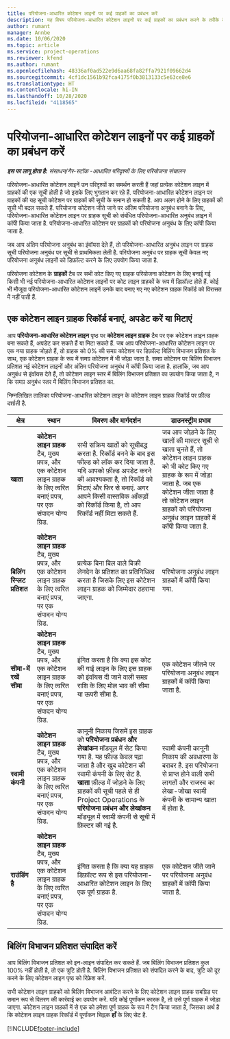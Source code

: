 ```yaml
---
title: परियोजना-आधारित कोटेशन लाइनों पर कई ग्राहकों का प्रबंधन करें
description: यह विषय परियोजना-आधारित कोटेशन लाइनों पर कई ग्राहकों का प्रबंधन करने के तरीके के बारे में जानकारी प्रदान करता है.
author: rumant
manager: Annbe
ms.date: 10/06/2020
ms.topic: article
ms.service: project-operations
ms.reviewer: kfend
ms.author: rumant
ms.openlocfilehash: 48336af0ad522e9d6aa68fa82ffa7921f09662d4
ms.sourcegitcommit: 4cf1dc1561b92fca4175f0b3813133c5e63ce8e6
ms.translationtype: HT
ms.contentlocale: hi-IN
ms.lasthandoff: 10/28/2020
ms.locfileid: "4118565"
---
```

# <a name="manage-multiple-customers-on-project-based-quote-lines"></a>परियोजना-आधारित कोटेशन लाइनों पर कई ग्राहकों का प्रबंधन करें

_**इस पर लागू होता है:** संसाधन/गैर-स्टॉक -आधारित परिदृश्यों के लिए परियोजना संचालन_

परियोजना-आधारित कोटेशन लाइनें उन परिदृश्यों का समर्थन करती हैं जहां प्रत्येक कोटेशन लाइन में ग्राहकों की एक सूची होती है जो इसके लिए भुगतान कर रहे हैं. परियोजना-आधारित कोटेशन लाइन पर ग्राहकों की यह सूची कोटेशन पर ग्राहकों की सूची के समान हो सकती है. आप अलग होने के लिए ग्राहकों की सूची भी बदल सकते हैं. परियोजना कोटेशन जीते जाने पर अंतिम परियोजना अनुबंध बनाने के लिए, परियोजना-आधारित कोटेशन लाइन पर ग्राहक सूची को संबंधित परियोजना-आधारित अनुबंध लाइन में कॉपी किया जाता है. परियोजना-आधारित कोटेशन पर ग्राहकों को परियोजना अनुबंध के लिए कॉपी किया जाता है.

जब आप अंतिम परियोजना अनुबंध का इंवॉयस देते हैं, तो परियोजना-आधारित अनुबंध लाइन पर ग्राहक सूची परियोजना अनुबंध पर सूची से प्राथमिकता लेती है. परियोजना अनुबंध पर ग्राहक सूची केवल नए परियोजना अनुबंध लाइनों को डिफ़ॉल्ट करने के लिए उपयोग किया जाता है.

परियोजना कोटेशन के **ग्राहकों** टैब पर सभी कोट किए गए ग्राहक परियोजना कोटेशन के लिए बनाई गई किसी भी नई परियोजना-आधारित कोटेशन लाइनों पर कोट लाइन ग्राहकों के रूप में डिफ़ॉल्ट होते हैं. कोई भी मौजूदा परियोजना-आधारित कोटेशन लाइनें उनके बाद बनाए गए नए कोटेशन ग्राहक रिकॉर्ड को विरासत में नहीं पाती हैं.

## <a name="create-update-or-delete-a-quote-line-customer-record"></a>एक कोटेशन लाइन ग्राहक रिकॉर्ड बनाएं, अपडेट करें या मिटाएं

आप **परियोजना‌-आधारित कोटेशन लाइन** पृष्ठ पर **कोटेशन लाइन ग्राहक** टैब पर एक कोटेशन लाइन ग्राहक बना सकते हैं, अपडेट कर सकते हैं या मिटा सकते हैं. जब आप परियोजना-आधारित कोटेशन लाइन पर एक नया ग्राहक जोड़ते हैं, तो ग्राहक को 0% की समग्र कोटेशन पर डिफ़ॉल्ट बिलिंग विभाजन प्रतिशत के साथ, एक कोटेशन ग्राहक के रूप में समग्र कोटेशन में भी जोड़ा जाता है. समग्र कोटेशन पर बिलिंग विभाजन प्रतिशत नई कोटेशन लाइनों और अंतिम परियोजना अनुबंध में कॉपी किया जाता है. हालांकि, जब आप अनुबंध से इंवॉयस देते हैं, तो कोटेशन लाइन स्तर में बिलिंग विभाजन प्रतिशत का उपयोग किया जाता है, न कि समग्र अनुबंध स्तर में बिलिंग विभाजन प्रतिशत का. 

निम्नलिखित तालिका परियोजना-आधारित कोटेशन लाइन के कोटेशन लाइन ग्राहक रिकॉर्ड पर फ़ील्ड दर्शाती है.

| क्षेत्र | स्थान | विवरण और मार्गदर्शन | डाउनस्ट्रीम प्रभाव |
| --- | --- | --- | --- |
| **खाता** | **कोटेशन लाइन ग्राहक** टैब, मुख्य प्रपत्र, और एक कोटेशन लाइन ग्राहक के लिए त्वरित बनाएं प्रपत्र, पर एक संपादन योग्य ग्रिड. | सभी सक्रिय खातों को सूचीबद्ध करता है. रिकॉर्ड बनने के बाद इस फील्ड को लॉक कर दिया जाता है. यदि आपको फ़ील्ड अपडेट करने की आवश्यकता है, तो रिकॉर्ड को मिटाएं और फिर से बनाएं. अगर आपने किसी वास्तविक आँकड़ों को रिकॉर्ड किया है, तो आप रिकॉर्ड नहीं मिटा सकते हैं. | जब आप जोड़ने के लिए खातों की मास्टर सूची से खाता चुनते हैं, तो कोटेशन लाइन ग्राहक को भी कोट किए गए ग्राहक के रूप में जोड़ा जाता है. जब एक कोटेशन जीता जाता है तो कोटेशन लाइन ग्राहकों को परियोजना अनुबंध लाइन ग्राहकों में कॉपी किया जाता है. |
| **बिलिंग स्प्लिट प्रतिशत** | **कोटेशन लाइन ग्राहक** टैब, मुख्य प्रपत्र, और एक कोटेशन लाइन ग्राहक के लिए त्वरित बनाएं प्रपत्र, पर एक संपादन योग्य ग्रिड. | प्रत्येक बिना बिल वाले बिक्री लेनदेन के प्रतिशत का प्रतिनिधित्व करता है जिसके लिए इस कोटेशन लाइन ग्राहक को जिम्मेदार ठहराया जाएगा. | परियोजना अनुबंध लाइन ग्राहकों में कॉपी किया गया. |
| **सीमा-में रखें सीमा** | **कोटेशन लाइन ग्राहक** टैब, मुख्य प्रपत्र, और एक कोटेशन लाइन ग्राहक के लिए त्वरित बनाएं प्रपत्र, पर एक संपादन योग्य ग्रिड. | इंगित करता है कि क्या इस कोट की गाई लाइन के लिए इस ग्राहक को इंवॉयस दी जाने वाली समग्र राशि के लिए मोल भाव की सीमा या ऊपरी सीमा है. | एक कोटेशन जीतने पर परियोजना अनुबंध लाइन ग्राहकों में कॉपी किया जाता है. |
| **स्वामी कंपनी** | **कोटेशन लाइन ग्राहक** टैब, मुख्य प्रपत्र, और एक कोटेशन लाइन ग्राहक के लिए त्वरित बनाएं प्रपत्र, पर एक संपादन योग्य ग्रिड. | कानूनी निकाय जिसमें इस ग्राहक को **परियोजना प्रबंधन और लेखांकन** मॉड्यूल में सेट किया गया है. यह फ़ील्ड केवल पढ़ा जाता है और खुद कोटेशन की स्वामी कंपनी के लिए सेट है. **खाता** फ़ील्ड में जोड़ने के लिए ग्राहकों की सूची पहले से ही Project Operations के **परियोजना प्रबंधन और लेखांकन** मॉड्यूल में स्वामी कंपनी से सूची में फ़िल्टर की गई है. | स्वामी कंपनी कानूनी निकाय की अवधारणा के बराबर है. इस परियोजना से प्राप्त होने वाली सभी लागतों और राजस्व का लेखा-जोखा स्वामी कंपनी के सामान्य खाता में होता है. |
| **राउंडिंग है** | **कोटेशन लाइन ग्राहक** टैब, मुख्य प्रपत्र, और एक कोटेशन लाइन ग्राहक के लिए त्वरित बनाएं प्रपत्र, पर एक संपादन योग्य ग्रिड. | इंगित करता है कि क्या यह ग्राहक डिफ़ॉल्ट रूप से इस परियोजना-आधारित कोटेशन लाइन के लिए एक पूर्ण ग्राहक है. | एक कोटेशन जीते जाने पर परियोजना अनुबंध ग्राहकों में कॉपी किया जाता है. |

## <a name="edit-billing-split-percentages"></a>बिलिंग विभाजन प्रतिशत संपादित करें

आप बिलिंग विभाजन प्रतिशत को इन-लाइन संपादित कर सकते हैं. जब बिलिंग विभाजन प्रतिशत कुल 100% नहीं होती है, तो एक त्रुटि होती है. बिलिंग विभाजन प्रतिशत को संपादित करने के बाद, त्रुटि को दूर करने के लिए कोटेशन लाइन पृष्ठ को रिफ़्रेश करें.

सभी कोटेशन लाइन ग्राहकों को बिलिंग विभाजन आवंटित करने के लिए कोटेशन लाइन ग्राहक सबग्रिड पर समान रूप से वितरण की कार्रवाई का उपयोग करें. यदि कोई पूर्णांकन कारक है, तो उसे पूर्ण ग्राहक में जोड़ा जाएगा. कोटेशन लाइन ग्राहकों में से एक को हमेशा पूर्ण ग्राहक के रूप में टैग किया जाता है, जिसका अर्थ है कि कोटेशन लाइन ग्राहक रिकॉर्ड में पूर्णांकन चिह्नक **हाँ** के लिए सेट है. 


[!INCLUDE[footer-include](../includes/footer-banner.md)]